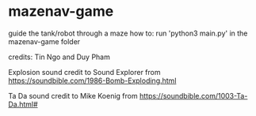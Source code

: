 # mazenav-game
guide the tank/robot through a maze
how to: run 'python3 main.py' in the mazenav-game folder 

credits: Tin Ngo and Duy Pham


Explosion sound credit to Sound Explorer from https://soundbible.com/1986-Bomb-Exploding.html

Ta Da sound credit to Mike Koenig from https://soundbible.com/1003-Ta-Da.html#
